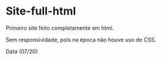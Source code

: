 # Site-full-html

Primeiro site feito completamente em html. 

Sem responsividade, pois na época não houve uso de CSS.

Data (07/20)
